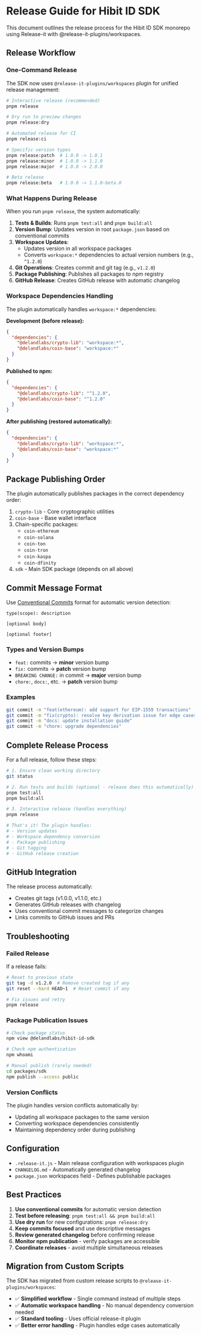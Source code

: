 # Release Guide for Hibit ID SDK

This document outlines the release process for the Hibit ID SDK monorepo using Release-it with @release-it-plugins/workspaces.

## Release Workflow

### One-Command Release

The SDK now uses `@release-it-plugins/workspaces` plugin for unified release management:

```bash
# Interactive release (recommended)
pnpm release

# Dry run to preview changes
pnpm release:dry

# Automated release for CI
pnpm release:ci

# Specific version types
pnpm release:patch  # 1.0.0 -> 1.0.1
pnpm release:minor  # 1.0.0 -> 1.1.0
pnpm release:major  # 1.0.0 -> 2.0.0

# Beta release
pnpm release:beta   # 1.0.0 -> 1.1.0-beta.0
```

### What Happens During Release

When you run `pnpm release`, the system automatically:

1. **Tests & Builds**: Runs `pnpm test:all` and `pnpm build:all`
2. **Version Bump**: Updates version in root `package.json` based on conventional commits
3. **Workspace Updates**:
   - Updates version in all workspace packages
   - Converts `workspace:*` dependencies to actual version numbers (e.g., `^1.2.0`)
4. **Git Operations**: Creates commit and git tag (e.g., `v1.2.0`)
5. **Package Publishing**: Publishes all packages to npm registry
6. **GitHub Release**: Creates GitHub release with automatic changelog

### Workspace Dependencies Handling

The plugin automatically handles `workspace:*` dependencies:

**Development (before release):**

```json
{
  "dependencies": {
    "@delandlabs/crypto-lib": "workspace:*",
    "@delandlabs/coin-base": "workspace:*"
  }
}
```

**Published to npm:**

```json
{
  "dependencies": {
    "@delandlabs/crypto-lib": "^1.2.0",
    "@delandlabs/coin-base": "^1.2.0"
  }
}
```

**After publishing (restored automatically):**

```json
{
  "dependencies": {
    "@delandlabs/crypto-lib": "workspace:*",
    "@delandlabs/coin-base": "workspace:*"
  }
}
```

## Package Publishing Order

The plugin automatically publishes packages in the correct dependency order:

1. `crypto-lib` - Core cryptographic utilities
2. `coin-base` - Base wallet interface
3. Chain-specific packages:
   - `coin-ethereum`
   - `coin-solana`
   - `coin-ton`
   - `coin-tron`
   - `coin-kaspa`
   - `coin-dfinity`
4. `sdk` - Main SDK package (depends on all above)

## Commit Message Format

Use [Conventional Commits](https://www.conventionalcommits.org/) format for automatic version detection:

```
type(scope): description

[optional body]

[optional footer]
```

### Types and Version Bumps

- `feat:` commits → **minor** version bump
- `fix:` commits → **patch** version bump
- `BREAKING CHANGE:` in commit → **major** version bump
- `chore:`, `docs:`, etc. → **patch** version bump

### Examples

```bash
git commit -m "feat(ethereum): add support for EIP-1559 transactions"
git commit -m "fix(crypto): resolve key derivation issue for edge cases"
git commit -m "docs: update installation guide"
git commit -m "chore: upgrade dependencies"
```

## Complete Release Process

For a full release, follow these steps:

```bash
# 1. Ensure clean working directory
git status

# 2. Run tests and builds (optional - release does this automatically)
pnpm test:all
pnpm build:all

# 3. Interactive release (handles everything)
pnpm release

# That's it! The plugin handles:
# - Version updates
# - Workspace dependency conversion
# - Package publishing
# - Git tagging
# - GitHub release creation
```

## GitHub Integration

The release process automatically:

- Creates git tags (v1.0.0, v1.1.0, etc.)
- Generates GitHub releases with changelog
- Uses conventional commit messages to categorize changes
- Links commits to GitHub issues and PRs

## Troubleshooting

### Failed Release

If a release fails:

```bash
# Reset to previous state
git tag -d v1.2.0  # Remove created tag if any
git reset --hard HEAD~1  # Reset commit if any

# Fix issues and retry
pnpm release
```

### Package Publication Issues

```bash
# Check package status
npm view @delandlabs/hibit-id-sdk

# Check npm authentication
npm whoami

# Manual publish (rarely needed)
cd packages/sdk
npm publish --access public
```

### Version Conflicts

The plugin handles version conflicts automatically by:

- Updating all workspace packages to the same version
- Converting workspace dependencies consistently
- Maintaining dependency order during publishing

## Configuration

- `.release-it.js` - Main release configuration with workspaces plugin
- `CHANGELOG.md` - Automatically generated changelog
- `package.json` workspaces field - Defines publishable packages

## Best Practices

1. **Use conventional commits** for automatic version detection
2. **Test before releasing**: `pnpm test:all && pnpm build:all`
3. **Use dry run** for new configurations: `pnpm release:dry`
4. **Keep commits focused** and use descriptive messages
5. **Review generated changelog** before confirming release
6. **Monitor npm publication** - verify packages are accessible
7. **Coordinate releases** - avoid multiple simultaneous releases

## Migration from Custom Scripts

The SDK has migrated from custom release scripts to `@release-it-plugins/workspaces`:

- ✅ **Simplified workflow** - Single command instead of multiple steps
- ✅ **Automatic workspace handling** - No manual dependency conversion needed
- ✅ **Standard tooling** - Uses official release-it plugin
- ✅ **Better error handling** - Plugin handles edge cases automatically
